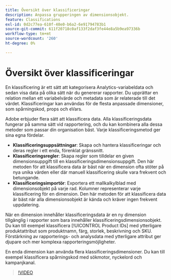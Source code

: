 ```yaml
---
title: Översikt över klassificeringar
description: Anpassa grupperingen av dimensionsobjekt.
feature: Classifications
exl-id: 0d2c77ea-610f-48e0-b6a2-6e91794783b1
source-git-commit: 611f20718c0af133f2daf3fe44e8a5b9ea97336b
workflow-type: tm+mt
source-wordcount: '260'
ht-degree: 0%

---
```


# Översikt över klassificeringar

En klassificering är ett sätt att kategorisera Analytics-variabeldata och sedan visa data på olika sätt när du genererar rapporter. Du upprättar en relation mellan ett variabelvärde och metadata som är relaterade till det värdet. Klassificeringar kan användas för de flesta anpassade dimensioner, som spårningskod, props och eVars.

Adobe erbjuder flera sätt att klassificera data. Alla klassificeringsdata fungerar på samma sätt vid rapportering, och du kan kombinera alla dessa metoder som passar din organisation bäst. Varje klassificeringsmetod ger sina egna fördelar.

* **Klassificeringsuppsättningar**: Skapa och hantera klassificeringar och deras regler i ett enda, förenklat gränssnitt.
* **Klassificeringsregler**: Skapa regler som tilldelar en given dimensionsuppgift till en klassificeringsdimensionsuppgift. Den här metoden för att klassificera data är bäst när en dimension ofta stöter på nya unika värden eller där manuell klassificering skulle vara frekvent och betungande.
* **Klassificeringsimportör**: Exportera ett mallkalkylblad med dimensionsobjekt på varje rad. Kolumner representerar varje klassificering för en dimension. Den här metoden för att klassificera data är bäst när alla dimensionsobjekt är kända och kräver ingen frekvent uppdatering.

När en dimension innehåller klassificeringsdata är en ny dimension tillgänglig i rapporter som bara innehåller klassificeringsdimensionsobjekt. Du kan till exempel klassificera [!UICONTROL Product IDs] med ytterligare produktattribut som produktnamn, färg, storlek, beskrivning och SKU. Förstärkning av rapporterings- och analysdata med ytterligare attribut ger djupare och mer komplexa rapporteringsmöjligheter.

En enda dimension kan använda flera klassificeringsdimensioner. Du kan till exempel klassificera spårningskod med sökmotor, nyckelord och kampanjkanal.

>[!VIDEO](https://video.tv.adobe.com/v/16853/?quality=12)
